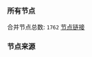 ### 所有节点
合并节点总数: `1762`
[节点链接](https://raw.githubusercontent.com/rzhy1/11/master/sub/sub_merge_base64.txt)

### 节点来源
